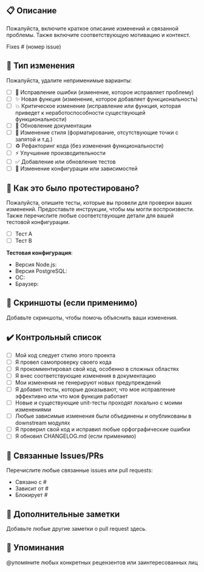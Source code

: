 ## 📋 Описание

Пожалуйста, включите краткое описание изменений и связанной проблемы. Также включите соответствующую мотивацию и контекст.

Fixes # (номер issue)

## 🔄 Тип изменения

Пожалуйста, удалите неприменимые варианты:

- [ ] 🐛 Исправление ошибки (изменение, которое исправляет проблему)
- [ ] ✨ Новая функция (изменение, которое добавляет функциональность)
- [ ] 💥 Критическое изменение (исправление или функция, которая приведет к неработоспособности существующей функциональности)
- [ ] 📝 Обновление документации
- [ ] 🎨 Изменение стиля (форматирование, отсутствующие точки с запятой и т.д.)
- [ ] ♻️ Рефакторинг кода (без изменения функциональности)
- [ ] ⚡ Улучшение производительности
- [ ] ✅ Добавление или обновление тестов
- [ ] 🔧 Изменение конфигурации или зависимостей

## 🧪 Как это было протестировано?

Пожалуйста, опишите тесты, которые вы провели для проверки ваших изменений. Предоставьте инструкции, чтобы мы могли воспроизвести. Также перечислите любые соответствующие детали для вашей тестовой конфигурации.

- [ ] Тест A
- [ ] Тест B

**Тестовая конфигурация**:
* Версия Node.js:
* Версия PostgreSQL:
* ОС:
* Браузер:

## 📸 Скриншоты (если применимо)

Добавьте скриншоты, чтобы помочь объяснить ваши изменения.

## ✔️ Контрольный список

- [ ] Мой код следует стилю этого проекта
- [ ] Я провел самопроверку своего кода
- [ ] Я прокомментировал свой код, особенно в сложных областях
- [ ] Я внес соответствующие изменения в документацию
- [ ] Мои изменения не генерируют новых предупреждений
- [ ] Я добавил тесты, которые доказывают, что мое исправление эффективно или что моя функция работает
- [ ] Новые и существующие unit-тесты проходят локально с моими изменениями
- [ ] Любые зависимые изменения были объединены и опубликованы в downstream модулях
- [ ] Я проверил свой код и исправил любые орфографические ошибки
- [ ] Я обновил CHANGELOG.md (если применимо)

## 🔗 Связанные Issues/PRs

Перечислите любые связанные issues или pull requests:
- Связано с #
- Зависит от #
- Блокирует #

## 📝 Дополнительные заметки

Добавьте любые другие заметки о pull request здесь.

## 👥 Упоминания

@упомяните любых конкретных рецензентов или заинтересованных лиц
